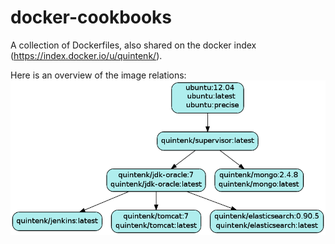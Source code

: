 docker-cookbooks
================

A collection of Dockerfiles, also shared on the docker index (https://index.docker.io/u/quintenk/).

Here is an overview of the image relations:
![Overview of image relations](graph.png)
